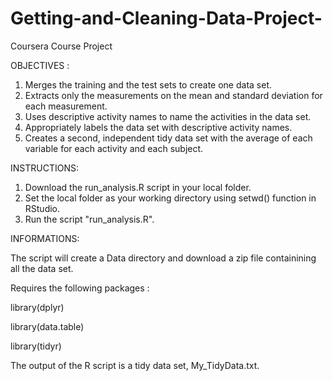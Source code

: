 # Getting-and-Cleaning-Data-Project-
Coursera Course Project

OBJECTIVES :

1. Merges the training and the test sets to create one data set.
2. Extracts only the measurements on the mean and standard deviation for each measurement.
3. Uses descriptive activity names to name the activities in the data set.
4. Appropriately labels the data set with descriptive activity names.
5. Creates a second, independent tidy data set with the average of each variable for each activity and each subject.

INSTRUCTIONS:

1. Download the run_analysis.R script in your local folder.
2. Set the local folder as your working directory using setwd() function in RStudio.
3. Run the script "run_analysis.R".

INFORMATIONS:

The script will create a Data directory and download a zip file containining all the data set.

Requires the following packages :

library(dplyr)

library(data.table)

library(tidyr)

The output of the R script is a tidy data set, My_TidyData.txt.
